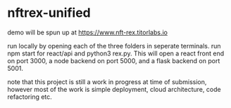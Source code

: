 # nftrex-unified

 demo will be spun up at https://www.nft-rex.titorlabs.io

 run locally by opening each of the three folders in seperate terminals. run npm start for react/api and python3 rex.py. This will open a react front end on port 3000, a node backend on port 5000, and a flask backend on port 5001.

 note that this project is still a work in progress at time of submission, however most of the work is simple deployment, cloud architecture, code refactoring etc. 
